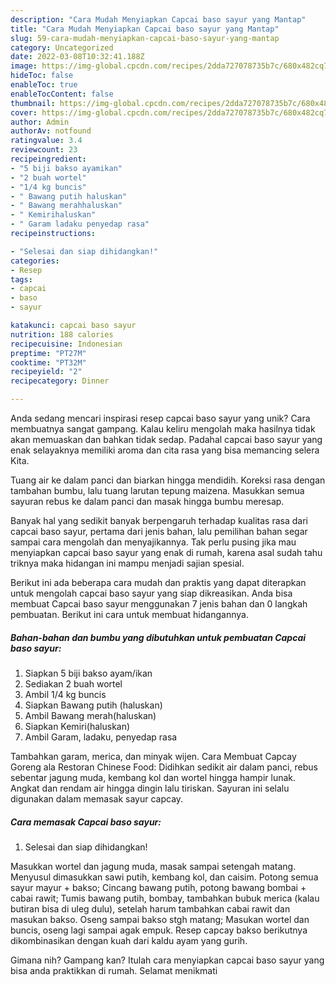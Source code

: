```yaml
---
description: "Cara Mudah Menyiapkan Capcai baso sayur yang Mantap"
title: "Cara Mudah Menyiapkan Capcai baso sayur yang Mantap"
slug: 59-cara-mudah-menyiapkan-capcai-baso-sayur-yang-mantap
category: Uncategorized
date: 2022-03-08T10:32:41.188Z
image: https://img-global.cpcdn.com/recipes/2dda727078735b7c/680x482cq70/capcai-baso-sayur-foto-resep-utama.jpg
hideToc: false
enableToc: true
enableTocContent: false
thumbnail: https://img-global.cpcdn.com/recipes/2dda727078735b7c/680x482cq70/capcai-baso-sayur-foto-resep-utama.jpg
cover: https://img-global.cpcdn.com/recipes/2dda727078735b7c/680x482cq70/capcai-baso-sayur-foto-resep-utama.jpg
author: Admin
authorAv: notfound
ratingvalue: 3.4
reviewcount: 23
recipeingredient:
- "5 biji bakso ayamikan"
- "2 buah wortel"
- "1/4 kg buncis"
- " Bawang putih haluskan"
- " Bawang merahhaluskan"
- " Kemirihaluskan"
- " Garam ladaku penyedap rasa"
recipeinstructions:

- "Selesai dan siap dihidangkan!"
categories:
- Resep
tags:
- capcai
- baso
- sayur

katakunci: capcai baso sayur 
nutrition: 188 calories
recipecuisine: Indonesian
preptime: "PT27M"
cooktime: "PT32M"
recipeyield: "2"
recipecategory: Dinner

---
```





Anda sedang mencari inspirasi resep capcai baso sayur yang unik? Cara membuatnya sangat gampang. Kalau keliru mengolah maka hasilnya tidak akan memuaskan dan bahkan tidak sedap. Padahal capcai baso sayur yang enak selayaknya memiliki aroma dan cita rasa yang bisa memancing selera Kita.





Tuang air ke dalam panci dan biarkan hingga mendidih. Koreksi rasa dengan tambahan bumbu, lalu tuang larutan tepung maizena. Masukkan semua sayuran rebus ke dalam panci dan masak hingga bumbu meresap.

Banyak hal yang sedikit banyak berpengaruh terhadap kualitas rasa dari capcai baso sayur, pertama dari jenis bahan, lalu pemilihan bahan segar sampai cara mengolah dan menyajikannya. Tak perlu pusing jika mau menyiapkan capcai baso sayur yang enak di rumah, karena asal sudah tahu triknya maka hidangan ini mampu menjadi sajian spesial.






Berikut ini ada beberapa cara mudah dan praktis yang dapat diterapkan untuk mengolah capcai baso sayur yang siap dikreasikan. Anda bisa membuat Capcai baso sayur menggunakan 7 jenis bahan dan 0 langkah pembuatan. Berikut ini cara untuk membuat hidangannya.

<!--inarticleads1-->

##### Bahan-bahan dan bumbu yang dibutuhkan untuk pembuatan Capcai baso sayur:

1. Siapkan 5 biji bakso ayam/ikan
1. Sediakan 2 buah wortel
1. Ambil 1/4 kg buncis
1. Siapkan  Bawang putih (haluskan)
1. Ambil  Bawang merah(haluskan)
1. Siapkan  Kemiri(haluskan)
1. Ambil  Garam, ladaku, penyedap rasa


Tambahkan garam, merica, dan minyak wijen. Cara Membuat Capcay Goreng ala Restoran Chinese Food: Didihkan sedikit air dalam panci, rebus sebentar jagung muda, kembang kol dan wortel hingga hampir lunak. Angkat dan rendam air hingga dingin lalu tiriskan. Sayuran ini selalu digunakan dalam memasak sayur capcay. 

<!--inarticleads2-->

##### Cara memasak Capcai baso sayur:


1. Selesai dan siap dihidangkan!

Masukkan wortel dan jagung muda, masak sampai setengah matang. Menyusul dimasukkan sawi putih, kembang kol, dan caisim. Potong semua sayur mayur + bakso; Cincang bawang putih, potong bawang bombai + cabai rawit; Tumis bawang putih, bombay, tambahkan bubuk merica (kalau butiran bisa di uleg dulu), setelah harum tambahkan cabai rawit dan masukan bakso. Oseng sampai bakso stgh matang; Masukan wortel dan buncis, oseng lagi sampai agak empuk. Resep capcay bakso berikutnya dikombinasikan dengan kuah dari kaldu ayam yang gurih. 

Gimana nih? Gampang kan? Itulah cara menyiapkan capcai baso sayur yang bisa anda praktikkan di rumah. Selamat menikmati
